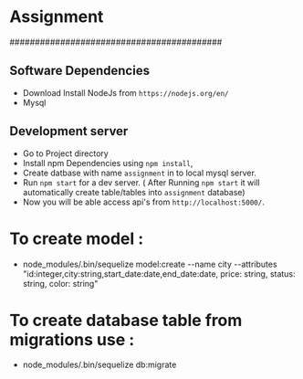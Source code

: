 # Assignment
##########################################

## Software Dependencies
- Download Install NodeJs from `https://nodejs.org/en/`
- Mysql

## Development server
- Go to Project directory
- Install npm Dependencies using `npm install`,
- Create datbase with name `assignment` in to local mysql server.
- Run `npm start` for a dev server. ( After Running `npm start` it will automatically create table/tables into `assignment` database)
- Now you will be able access api's from `http://localhost:5000/`.

# To create model :
- node_modules/.bin/sequelize model:create --name city --attributes "id:integer,city:string,start_date:date,end_date:date, price: string, status: string, color: string"

# To create database table from migrations use :
- node_modules/.bin/sequelize db:migrate

